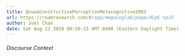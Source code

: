 ```yaml
---
title: @suwaConstructivePerceptionMetacognitive2003
url: https://roamresearch.com/#/app/megacoglab/page/dCpE-tpJS
author: Joel Chan
date: Sat Aug 22 2020 00:50:23 GMT-0400 (Eastern Daylight Time)
---
```




###### Discourse Context


